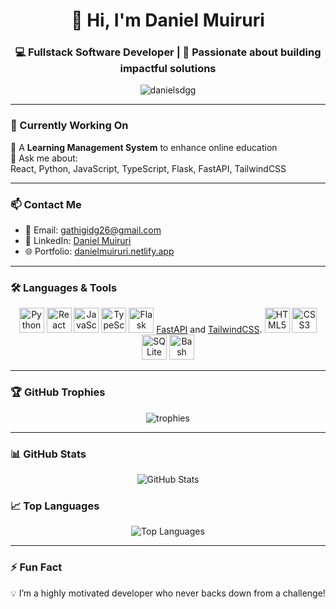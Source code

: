 <h1 align="center">👋 Hi, I'm Daniel Muiruri</h1>
<h3 align="center">💻 Fullstack Software Developer | 🚀 Passionate about building impactful solutions</h3>

<p align="center">
  <img src="https://komarev.com/ghpvc/?username=danielsdgg&label=Profile%20views&color=0e75b6&style=flat" alt="danielsdgg" />
</p>

---

### 🚧 Currently Working On

🧠 A **Learning Management System** to enhance online education  
💬 Ask me about:  
React, Python, JavaScript, TypeScript, Flask, FastAPI, TailwindCSS

---

### 📫 Contact Me

- 📧 Email: [gathigidg26@gmail.com](mailto:gathigidg26@gmail.com)  
- 💼 LinkedIn: [Daniel Muiruri](https://www.linkedin.com/in/daniel-muiruri-541a701a3/)  
- 🌐 Portfolio: [danielmuiruri.netlify.app](https://danielmuiruri.netlify.app/)

---

### 🛠️ Languages & Tools

<p align="center">
  <a href="https://www.python.org/" target="_blank"><img src="https://cdn.jsdelivr.net/gh/devicons/devicon/icons/python/python-original.svg" width="40" height="40" alt="Python"/></a>
  <a href="https://reactjs.org/" target="_blank"><img src="https://cdn.jsdelivr.net/gh/devicons/devicon/icons/react/react-original.svg" width="40" height="40" alt="React"/></a>
  <a href="https://developer.mozilla.org/en-US/docs/Web/JavaScript" target="_blank"><img src="https://cdn.jsdelivr.net/gh/devicons/devicon/icons/javascript/javascript-original.svg" width="40" height="40" alt="JavaScript"/></a>
  <a href="https://www.typescriptlang.org/" target="_blank"><img src="https://cdn.jsdelivr.net/gh/devicons/devicon/icons/typescript/typescript-original.svg" width="40" height="40" alt="TypeScript"/></a>
  <a href="https://flask.palletsprojects.com/" target="_blank"><img src="https://cdn.jsdelivr.net/gh/devicons/devicon/icons/flask/flask-original.svg" width="40" height="40" alt="Flask" /></a>
    <a href="https://fastapi.tiangolo.com/" target="_blank" class="text-blue-500 underline">FastAPI</a>
  and
  <a href="https://tailwindcss.com/" target="_blank" class="text-blue-500 underline">TailwindCSS</a>.
  <a href="https://www.w3schools.com/html/" target="_blank"><img src="https://cdn.jsdelivr.net/gh/devicons/devicon/icons/html5/html5-original.svg" width="40" height="40" alt="HTML5"/></a>
  <a href="https://www.w3schools.com/css/" target="_blank"><img src="https://cdn.jsdelivr.net/gh/devicons/devicon/icons/css3/css3-original.svg" width="40" height="40" alt="CSS3"/></a>
  <a href="https://www.sqlite.org/" target="_blank"><img src="https://cdn.jsdelivr.net/gh/devicons/devicon/icons/sqlite/sqlite-original.svg" width="40" height="40" alt="SQLite"/></a>
  <a href="https://www.gnu.org/software/bash/" target="_blank"><img src="https://cdn.jsdelivr.net/gh/devicons/devicon/icons/bash/bash-original.svg" width="40" height="40" alt="Bash"/></a>
</p>

---

### 🏆 GitHub Trophies

<p align="center">
  <img src="https://github-profile-trophy.vercel.app/?username=danielsdgg&theme=darkhub&no-frame=true&title=Stars,Followers,Commit,Repositories" alt="trophies"/>
</p>

---

### 📊 GitHub Stats

<p align="center">
  <img src="https://github-readme-stats.vercel.app/api?username=danielsdgg&show_icons=true&theme=tokyonight" alt="GitHub Stats" />
</p>

### 📈 Top Languages

<p align="center">
  <img src="https://github-readme-stats.vercel.app/api/top-langs/?username=danielsdgg&layout=compact&theme=tokyonight" alt="Top Languages" />
</p>

---

### ⚡ Fun Fact

💡 I’m a highly motivated developer who never backs down from a challenge!
